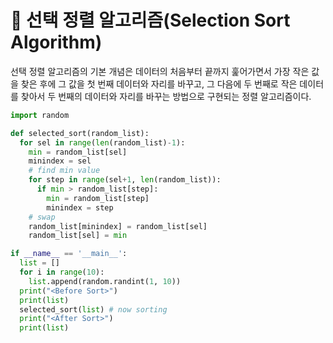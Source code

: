 # :palm_tree: 선택 정렬 알고리즘(Selection Sort Algorithm)
선택 정렬 알고리즘의 기본 개념은 데이터의 처음부터 끝까지 훑어가면서 가장 작은 값을 찾은 후에 그 값을 첫 번째 데이터와 자리를 바꾸고, 그 다음에 두 번째로 작은 데이터를 찾아서 두 번째의 데이터와 자리를 바꾸는 방법으로 구현되는 정렬 알고리즘이다.

```Python
import random

def selected_sort(random_list):
  for sel in range(len(random_list)-1):
    min = random_list[sel]
    minindex = sel
    # find min value
    for step in range(sel+1, len(random_list)):
      if min > random_list[step]:
        min = random_list[step]
        minindex = step
    # swap
    random_list[minindex] = random_list[sel]
    random_list[sel] = min

if __name__ == '__main__':
  list = []
  for i in range(10):
    list.append(random.randint(1, 10))
  print("<Before Sort>")
  print(list)
  selected_sort(list) # now sorting
  print("<After Sort>")
  print(list)
```
